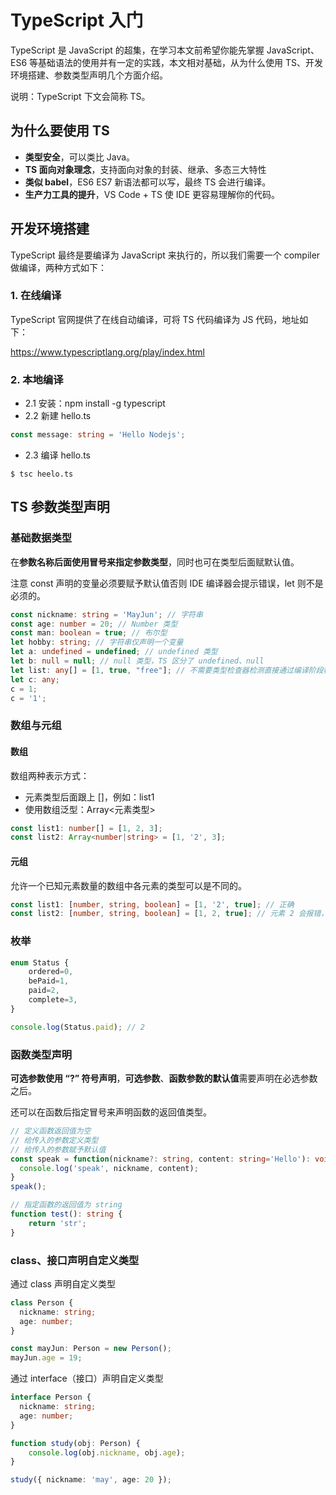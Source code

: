 # TypeScript 入门

TypeScript 是 JavaScript 的超集，在学习本文前希望你能先掌握 JavaScript、ES6 等基础语法的使用并有一定的实践，本文相对基础，从为什么使用 TS、开发环境搭建、参数类型声明几个方面介绍。

说明：TypeScript 下文会简称 TS。

## 为什么要使用 TS

* **类型安全**，可以类比 Java。
* **TS 面向对象理念**，支持面向对象的封装、继承、多态三大特性
* **类似 babel**，ES6 ES7 新语法都可以写，最终 TS 会进行编译。
* **生产力工具的提升**，VS Code + TS 使 IDE 更容易理解你的代码。

## 开发环境搭建

TypeScript 最终是要编译为 JavaScript 来执行的，所以我们需要一个 compiler 做编译，两种方式如下：

### 1. 在线编译 

TypeScript 官网提供了在线自动编译，可将 TS 代码编译为 JS 代码，地址如下：

https://www.typescriptlang.org/play/index.html

### 2. 本地编译

* 2.1 安装：npm install -g typescript
* 2.2 新建 hello.ts

```ts
const message: string = 'Hello Nodejs';
```

* 2.3 编译 hello.ts

```
$ tsc heelo.ts
```

## TS 参数类型声明

### 基础数据类型

在**参数名称后面使用冒号来指定参数类型**，同时也可在类型后面赋默认值。

注意 const 声明的变量必须要赋予默认值否则 IDE 编译器会提示错误，let 则不是必须的。

```ts
const nickname: string = 'MayJun'; // 字符串
const age: number = 20; // Number 类型
const man: boolean = true; // 布尔型
let hobby: string; // 字符串仅声明一个变量
let a: undefined = undefined; // undefined 类型
let b: null = null; // null 类型，TS 区分了 undefined、null 
let list: any[] = [1, true, "free"]; // 不需要类型检查器检测直接通过编译阶段检测的可以使用 any，但是这样和直接使用 JavaScript 没什么区别了
let c: any;
c = 1;
c = '1';
```

### 数组与元组

#### 数组

数组两种表示方式：
* 元素类型后面跟上 []，例如：list1
* 使用数组泛型：Array<元素类型>

```ts
const list1: number[] = [1, 2, 3];
const list2: Array<number|string> = [1, '2', 3];
```

#### 元组

允许一个已知元素数量的数组中各元素的类型可以是不同的。

```ts
const list1: [number, string, boolean] = [1, '2', true]; // 正确
const list2: [number, string, boolean] = [1, 2, true]; // 元素 2 会报错，不能将类型 "number" 分配给类型 "string"
```

### 枚举

```ts
enum Status {
	ordered=0,
	bePaid=1,
	paid=2,
	complete=3,
}

console.log(Status.paid); // 2
```

### 函数类型声明

**可选参数使用 “?” 符号声明**，**可选参数**、**函数参数的默认值**需要声明在必选参数之后。

还可以在函数后指定冒号来声明函数的返回值类型。

```ts
// 定义函数返回值为空
// 给传入的参数定义类型
// 给传入的参数赋予默认值
const speak = function(nickname?: string, content: string='Hello'): void {
  console.log('speak', nickname, content);
}
speak();

// 指定函数的返回值为 string
function test(): string {
	return 'str';
}
```

### class、接口声明自定义类型

通过 class 声明自定义类型

```ts
class Person {
  nickname: string;
  age: number;
}

const mayJun: Person = new Person();
mayJun.age = 19;
```

通过 interface（接口）声明自定义类型

```ts
interface Person {
  nickname: string;
  age: number;
}

function study(obj: Person) {
	console.log(obj.nickname, obj.age);
}

study({ nickname: 'may', age: 20 });
```